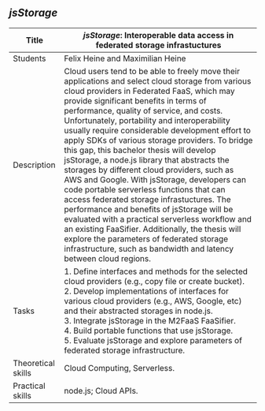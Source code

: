 ## *jsStorage*

| Title | ***jsStorage*: Interoperable data access in federated storage infrastuctures** |
| - | - | 
| Students | Felix Heine and Maximilian Heine | 
| Description | Cloud users tend to be able to freely move their applications and select cloud storage from various cloud providers in Federated FaaS, which may provide significant benefits in terms of performance, quality of service, and costs. Unfortunately, portability and interoperability usually require considerable development effort to apply SDKs of various storage providers. To bridge this gap,  this bachelor thesis will develop jsStorage, a node.js library that abstracts the storages by different cloud providers, such as AWS and Google. With jsStorage, developers can code portable serverless functions that can access federated storage infrastuctures. The performance and benefits of jsStorage will be evaluated with a practical serverless workflow and an existing FaaSifier. Additionally, the thesis will explore the parameters of federated storage infrastructure, such as bandwidth and latency between cloud regions.
|Tasks| 1. Define interfaces and methods for the selected cloud providers (e.g., copy file or create bucket).<br> 2. Develop implementations of interfaces for various cloud providers (e.g., AWS, Google, etc) and their abstracted storages in node.js. <br> 3. Integrate jsStorage in the M2FaaS FaaSifier.<br> 4. Build portable functions that use jsStorage.<br> 5. Evaluate jsStorage and explore parameters of federated storage infrastructure.|
| Theoretical skills | Cloud Computing, Serverless. | 
| Practical skills | node.js; Cloud APIs.|
